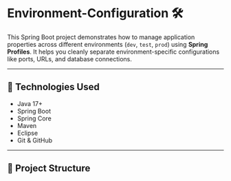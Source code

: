 # Environment-Configuration 🛠️

This Spring Boot project demonstrates how to manage application properties across different environments (`dev`, `test`, `prod`) using **Spring Profiles**. It helps you cleanly separate environment-specific configurations like ports, URLs, and database connections.

---

## 🚀 Technologies Used

- Java 17+
- Spring Boot
- Spring Core
- Maven
- Eclipse
- Git & GitHub

---

## 📁 Project Structure

